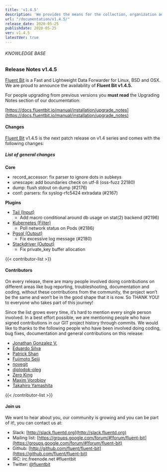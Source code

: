 ```yaml
---
title: 'v1.4.5'
description: 'We provides the means for the collection, organization and computerized retrieval of knowledgeand Lightweight Data Forwarder for Linux, BSD and OSX. We are proud to announce the availability of Fluent Bit v1.4.5.'
url: "/documentation/v1.4.5/"
release_date: 2020-05-25
publishdate: 2020-05-25
ver: v1.4.5
latestVer: true
---
```


###### KNOWLEDGE BASE

### Release Notes v1.4.5

[Fluent Bit](https://fluentbit.io/) is a Fast and Lightweight Data Forwarder for Linux, BSD and OSX. We are proud to announce the availability of **Fluent Bit v1.4.5.**

For people upgrading from previous versions you **must read** the Upgrading Notes section of our documentation:

[https://docs.fluentbit.io/manual/installation/upgrade_notes](https://docs.fluentbit.io/manual/installation/upgrade_notes)

#### Changes

[Fluent Bit](https://fluentbit.io) v1.4.5 is the next patch release on v1.4 series and comes with the following changes:

##### List of general changes


**Core**

* record_accessor: fix parser to ignore dots in subkeys
* unescape: add boundaries check on utf-8 (oss-fuzz 22180)
* dump: flush stdout on dump (#2176)
* conf: parsers: fix syslog-rfc5424 extradata (#2167)



**Plugins**

* [Tail (Input)](https://docs.fluentbit.io/manual/pipeline/inputs/tail/)
  * Add macro conditional around db usage on stat(2) backend (#2196)
* [Kubernetes (Filter)](https://docs.fluentbit.io/manual/pipeline/filters/kubernetes/)
  * Poll network status on Pods (#2186)
* [Pgsql (Output)](https://docs.fluentbit.io/manual/pipeline/outputs/pgsql/)
  * Fix excessive log message (#2180)
* [Stackdriver (Output)](https://docs.fluentbit.io/manual/pipeline/outputs/stackdriver/)
  * Fix private_key buffer allocation


{{< contributor-list >}}

#### Contributors

On every release, there are many people involved doing contributions on different areas like bug reporting, troubleshooting, documentation and coding, without these contributions from the community, the project won’t be the same and won’t be in the good shape that it is now. So THANK YOU! to everyone who takes part of this journey!

Since the list grows every time, it’s hard to mention every single person involved. In a best effort possible, we are mentioning people who have signed contributions in our GIT project history through commits. We would like to thanks to the following people who have been involved doing coding, bug fixes, documentation and general contributions on this release:

* [Jonathan Gonzalez V.](https://github.com/sxd)
* [Eduardo Silva](https://github.com/edsiper)
* [Patrick Shan](https://github.com/patrickshan)
* [Fujimoto Seiji](https://github.com/fujimotos)
* [novegit](https://github.com/novegit)
* [diplodok-oleg](https://github.com/novegit)
* [Zero King](https://github.com/l2dy)
* [Maxim Vorobjov](https://github.com/dunnock)
* [Takahiro Yamashita](https://github.com/nokute78)

{{< /contributor-list >}}

#### Join us

We want to hear about you, our community is growing and you can be part of it!, you can contact us at:

* Slack: [http://slack.fluentd.org](http://slack.fluentd.org)
* Mailing list: [https://groups.google.com/forum/#!forum/fluent-bit](https://groups.google.com/forum/#!forum/fluent-bit)
* Github: [http://github.com/fluent/fluent-bit](https://github.com/fluent/fluent-bit)
* IRC: irc.freenode.net #fluentbit
* Twitter: [@fluentbit](https://twitter.com/fluentbit)